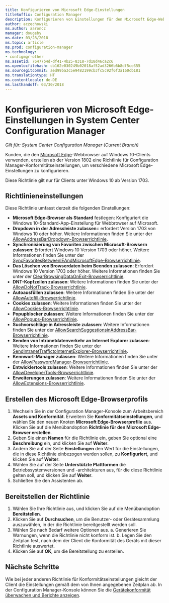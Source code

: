 ```yaml
---
title: Konfigurieren von Microsoft Edge-Einstellungen
titleSuffix: Configuration Manager
description: Konfigurieren von Einstellungen für den Microsoft Edge-Webbrowser auf Windows 10-Clients
author: aczechowski
ms.author: aaroncz
manager: dougeby
ms.date: 03/28/2018
ms.topic: article
ms.prod: configuration-manager
ms.technology:
- configmgr-other
ms.assetid: 76477b4d-df41-4b25-8318-7d18d46ca2c6
ms.openlocfilehash: cb162e030249b02018af52ad3266b6b8df5ce355
ms.sourcegitcommit: aed99ba3c5e9482199cb3fc5c92f6f3a160cb181
ms.translationtype: HT
ms.contentlocale: de-DE
ms.lasthandoff: 03/30/2018
---
```

# <a name="configure-microsoft-edge-settings-in-system-center-configuration-manager"></a>Konfigurieren von Microsoft Edge-Einstellungen in System Center Configuration Manager

*Gilt für: System Center Configuration Manager (Current Branch)*

<!-- 1357310 -->
Kunden, die den [Microsoft Edge](https://technet.microsoft.com/microsoft-edge/bb265256)-Webbrowser auf Windows 10-Clients verwenden, erstellen ab der Version 1802 eine Richtlinie für Configuration Manager-Konformitätseinstellungen, um verschiedene Microsoft Edge-Einstellungen zu konfigurieren. 

Diese Richtlinie gilt nur für Clients unter Windows 10 ab Version 1703. <!--511552-->


## <a name="policy-settings"></a>Richtlinieneinstellungen
Diese Richtlinie umfasst derzeit die folgenden Einstellungen:
- **Microsoft Edge-Browser als Standard** festlegen: Konfiguriert die Windows 10-Standard-App-Einstellung für Webbrowser auf Microsoft.
- **Dropdown in der Adressleiste zulassen:**: erfordert Version 1703 von Windows 10 oder höher. Weitere Informationen finden Sie unter der [AllowAddressBarDropdown-Browserrichtlinie](/windows/client-management/mdm/policy-csp-browser#browser-allowaddressbardropdown).
- **Synchronisierung von Favoriten zwischen Microsoft-Browsern zulassen**: Erfordert Windows 10 Version 1703 oder höher. Weitere Informationen finden Sie unter der [SyncFavoritesBetweenIEAndMicrosoftEdge-Browserrichtlinie](/windows/client-management/mdm/policy-csp-browser#browser-syncfavoritesbetweenieandmicrosoftedge).
- **Das Löschen von Browserdaten beim Beenden zulassen**: Erfordert Windows 10 Version 1703 oder höher. Weitere Informationen finden Sie unter der [ClearBrowsingDataOnExit-Browserrichtlinie](/windows/client-management/mdm/policy-csp-browser#browser-clearbrowsingdataonexit).
- **DNT-Kopfzeilen zulassen**: Weitere Informationen finden Sie unter der [AllowDoNotTrack-Browserrichtlinie](/windows/client-management/mdm/policy-csp-browser#browser-allowdonottrack).
- **Autoausfüllen zulassen**: Weitere Informationen finden Sie unter der [AllowAutofill-Browserrichtlinie](/windows/client-management/mdm/policy-csp-browser#browser-allowautofill).
- **Cookies zulassen**: Weitere Informationen finden Sie unter der [AllowCookies-Browserrichtlinie](/windows/client-management/mdm/policy-csp-browser#browser-allowcookies).
- **Popupblocker zulassen**: Weitere Informationen finden Sie unter der [AllowPopups-Browserrichtlinie](/windows/client-management/mdm/policy-csp-browser#browser-allowpopups).
- **Suchvorschläge in Adressleiste zulassen**: Weitere Informationen finden Sie unter der [AllowSearchSuggestionsinAddressBar-Browserrichtlinie](/windows/client-management/mdm/policy-csp-browser#browser-allowsearchsuggestionsinaddressbar).
- **Senden von Intranetdatenverkehr an Internet Explorer zulassen**: Weitere Informationen finden Sie unter der [SendIntranetTraffictoInternetExplorer-Browserrichtlinie](/windows/client-management/mdm/policy-csp-browser#browser-sendintranettraffictointernetexplorer).
- **Kennwort-Manager zulassen**: Weitere Informationen finden Sie unter der [AllowPasswordManager-Browserrichtlinie](/windows/client-management/mdm/policy-csp-browser#browser-allowpasswordmanager).
- **Entwicklertools zulassen**: Weitere Informationen finden Sie unter der [AllowDeveloperTools-Browserrichtlinie](/windows/client-management/mdm/policy-csp-browser#browser-allowdevelopertools).
- **Erweiterungen zulassen**: Weitere Informationen finden Sie unter der [AllowExtensions-Browserrichtlinie](/windows/client-management/mdm/policy-csp-browser#browser-allowextensions).



## <a name="create-the-microsoft-edge-browser-profile"></a>Erstellen des Microsoft Edge-Browserprofils

1. Wechseln Sie in der Configuration Manager-Konsole zum Arbeitsbereich **Assets und Konformität**. Erweitern Sie **Konformitätseinstellungen**, und wählen Sie den neuen Knoten **Microsoft Edge-Browserprofile** aus. Klicken Sie auf die Menübandoption **Richtlinie für den Microsoft Edge-Browser erstellen**.
2. Geben Sie einen **Namen** für die Richtlinie ein, geben Sie optional eine **Beschreibung** ein, und klicken Sie auf **Weiter**.
3. Ändern Sie auf der Seite **Einstellungen** den Wert für die Einstellungen, die in diese Richtlinie einbezogen werden sollen, zu **Konfiguriert**, und klicken Sie auf **Weiter**.
4. Wählen Sie auf der Seite **Unterstützte Plattformen** die Betriebssystemversionen und -architekturen aus, für die diese Richtlinie gelten soll, und klicken Sie auf **Weiter**. 
5. Schließen Sie den Assistenten ab.



## <a name="deploy-the-policy"></a>Bereitstellen der Richtlinie

1. Wählen Sie Ihre Richtlinie aus, und klicken Sie auf die Menübandoption **Bereitstellen**.
2. Klicken Sie auf **Durchsuchen**, um die Benutzer- oder Gerätesammlung auszuwählen, in der die Richtlinie bereitgestellt werden soll. 
3. Wählen Sie nach Bedarf weitere Optionen aus. 
    a. Generieren Sie Warnungen, wenn die Richtlinie nicht konform ist. 
    b. Legen Sie den Zeitplan fest, nach dem der Client die Konformität des Geräts mit dieser Richtlinie auswertet.
4. Klicken Sie auf **OK**, um die Bereitstellung zu erstellen.



## <a name="next-steps"></a>Nächste Schritte

Wie bei jeder anderen Richtlinie für Konformitätseinstellungen gleicht der Client die Einstellungen gemäß dem von Ihnen angegebenen Zeitplan ab. In der Configuration Manager-Konsole können Sie die [Gerätekonformität überwachen und Berichte anzeigen](/sccm/compliance/deploy-use/monitor-compliance-settings).
